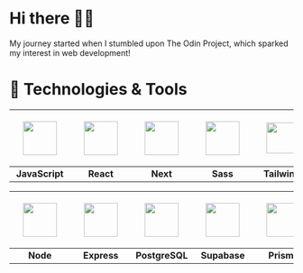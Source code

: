 # Hi there 👋🏼
My journey started when I stumbled upon The Odin Project, which sparked my interest in web development!


# 🔧 Technologies & Tools


| <img src="https://cdn.jsdelivr.net/gh/devicons/devicon/icons/javascript/javascript-original.svg" width="60" height="60" style="padding:16px;"/> | <img src="https://cdn.jsdelivr.net/gh/devicons/devicon/icons/react/react-original.svg" width="60" height="60" style="padding:16px;"/> | <img src="https://cdn.jsdelivr.net/gh/devicons/devicon/icons/nextjs/nextjs-original.svg" width="60" height="60" style="padding:16px;"/> | <img src="https://cdn.jsdelivr.net/gh/devicons/devicon/icons/sass/sass-original.svg" width="60" height="60" style="padding:16px;"/> | <img src="https://camo.githubusercontent.com/3662a9ccbc365e52fe27bd9bd5cbdd9388f9285d8bb4cd19a68ef0b045d70258/68747470733a2f2f63646e2e6a7364656c6976722e6e65742f67682f64657669636f6e732f64657669636f6e2f69636f6e732f7461696c77696e646373732f7461696c77696e646373732d6f726967696e616c2e737667" width="55" height="55" style="padding:16px;"/> | <img src="https://cdn.jsdelivr.net/gh/devicons/devicon/icons/vitejs/vitejs-original.svg" width="60" height="60" style="padding:16px;"/>
|:--:|:--:|:--:|:--:|:--:|:--:|
| **JavaScript** | **React** | **Next** | **Sass** | **Tailwind** | **Vite** |

| <img src="https://cdn.jsdelivr.net/gh/devicons/devicon/icons/nodejs/nodejs-original.svg" width="60" height="60" style="padding:16px;"/> | <img src="https://cdn.jsdelivr.net/gh/devicons/devicon/icons/express/express-original.svg" width="60" height="60" style="padding:16px;"/> | <img src="https://cdn.jsdelivr.net/gh/devicons/devicon/icons/postgresql/postgresql-original.svg" width="60" height="60" style="padding:16px;"/> | <img src="https://cdn.jsdelivr.net/gh/devicons/devicon/icons/supabase/supabase-original.svg" width="60" height="60" style="padding:16px;"/> | <img src="https://cdn.jsdelivr.net/gh/devicons/devicon/icons/prisma/prisma-original.svg" width="60" height="60" style="padding:16px;"/> |
|:--:|:--:|:--:|:--:|:--:|
| **Node** | **Express** | **PostgreSQL** | **Supabase** | **Prisma** |



<!--
**oscvrhrr/oscvrhrr** is a ✨ _special_ ✨ repository because its `README.md` (this file) appears on your GitHub profile.

Here are some ideas to get you started:

- 🔭 I’m currently working on ...
- 🌱 I’m currently learning ...
- 👯 I’m looking to collaborate on ...
- 🤔 I’m looking for help with ...
- 💬 Ask me about ...
- 📫 How to reach me: ...
- 😄 Pronouns: ...
- ⚡ Fun fact: ...
-->
